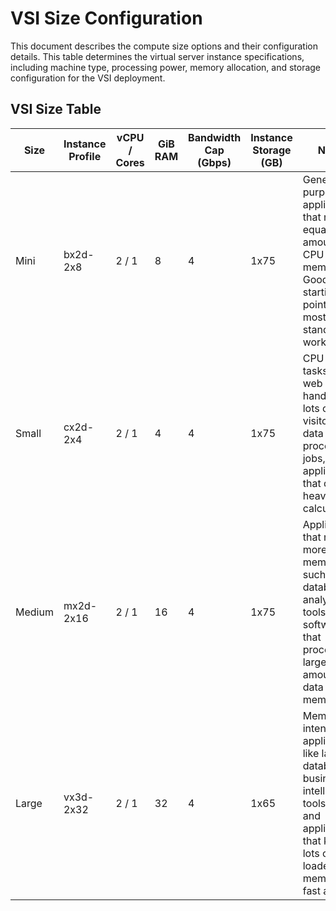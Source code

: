 # VSI Size Configuration

This document describes the compute size options and their configuration details. This table determines the virtual server instance specifications, including machine type, processing power, memory allocation, and storage configuration for the VSI deployment.

## VSI Size Table

| Size | Instance Profile | vCPU / Cores | GiB RAM | Bandwidth Cap (Gbps) | Instance Storage (GB) |  Notes
|--------------|------------------|--------------|---------|----------------------|-----------------------|-----------------------
| Mini         | bx2d-2x8         | 2 / 1        | 8       | 4                    | 1x75                  | General-purpose applications that need equal amounts of CPU and memory. Good starting point for most standard workloads.
| Small        | cx2d-2x4         | 2 / 1        | 4       | 4                    | 1x75                  | CPU-heavy tasks like web servers handling lots of visitors, data processing jobs, and applications that do heavy calculations.
| Medium       | mx2d-2x16        | 2 / 1        | 16      | 4                    | 1x75                  | Applications that need more memory, such as databases, analytics tools, and software that processes large amounts of data in memory.
| Large        | vx3d-2x32        | 2 / 1        | 32      | 4                    | 1x65                  | Memory-intensive applications like large databases, business intelligence tools (SAP), and applications that keep lots of data loaded in memory for fast access.

